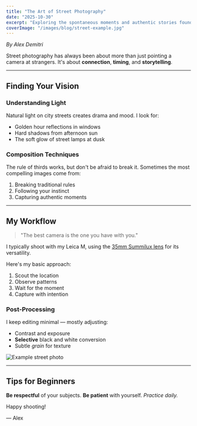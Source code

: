 ```yaml
---
title: "The Art of Street Photography"
date: "2025-10-30"
excerpt: "Exploring the spontaneous moments and authentic stories found on city streets through my lens."
coverImage: "/images/blog/street-example.jpg"
---
```


*By Alex Demitri*

Street photography has always been about more than just pointing a camera at strangers. It's about **connection**, **timing**, and **storytelling**.

---

## Finding Your Vision

### Understanding Light

Natural light on city streets creates drama and mood. I look for:

- Golden hour reflections in windows
- Hard shadows from afternoon sun
- The soft glow of street lamps at dusk

### Composition Techniques

The rule of thirds works, but don't be afraid to break it. Sometimes the most compelling images come from:

1. Breaking traditional rules
2. Following your instinct
3. Capturing authentic moments

---

## My Workflow

> "The best camera is the one you have with you."

I typically shoot with my Leica M, using the [35mm Summilux lens](/gear) for its versatility.

Here's my basic approach:

1. Scout the location  
2. Observe patterns  
3. Wait for the moment  
4. Capture with intention  

### Post-Processing

I keep editing minimal — mostly adjusting:
- Contrast and exposure  
- **Selective** black and white conversion  
- Subtle *grain* for texture  

![Example street photo](/images/blog/street-example.jpg)

---

## Tips for Beginners

**Be respectful** of your subjects. **Be patient** with yourself. *Practice daily.*

Happy shooting!

— Alex
